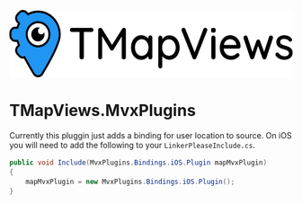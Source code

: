 <p align="left"><img src="../../logo/horizontalv2.png" alt="TMapViews" height="120px"></p>

# TMapViews.MvxPlugins

Currently this pluggin just adds a binding for user location to source.
On iOS you will need to add the following to your `LinkerPleaseInclude.cs`.

```csharp
public void Include(MvxPlugins.Bindings.iOS.Plugin mapMvxPlugin)
{
    mapMvxPlugin = new MvxPlugins.Bindings.iOS.Plugin();
}
```
